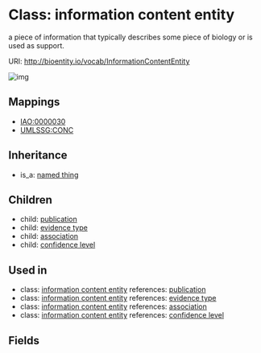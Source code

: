 # Class: information content entity


a piece of information that typically describes some piece of biology or is used as support.

URI: http://bioentity.io/vocab/InformationContentEntity

![img](http://yuml.me/diagram/nofunky/class/\[NamedThing]^-\[InformationContentEntity],%20\[InformationContentEntity]^-\[Association],%20\[InformationContentEntity]^-\[ConfidenceLevel],%20\[InformationContentEntity]^-\[EvidenceType],%20\[InformationContentEntity]^-\[Publication],%20)
## Mappings

 * [IAO:0000030](http://purl.obolibrary.org/obo/IAO_0000030)
 * [UMLSSG:CONC](http://purl.obolibrary.org/obo/UMLSSG_CONC)
## Inheritance

 *  is_a: [named thing](NamedThing.md)
## Children

 *  child: [publication](Publication.md)
 *  child: [evidence type](EvidenceType.md)
 *  child: [association](Association.md)
 *  child: [confidence level](ConfidenceLevel.md)
## Used in

 *  class: [information content entity](InformationContentEntity.md) references: [publication](Publication.md)
 *  class: [information content entity](InformationContentEntity.md) references: [evidence type](EvidenceType.md)
 *  class: [information content entity](InformationContentEntity.md) references: [association](Association.md)
 *  class: [information content entity](InformationContentEntity.md) references: [confidence level](ConfidenceLevel.md)
## Fields

